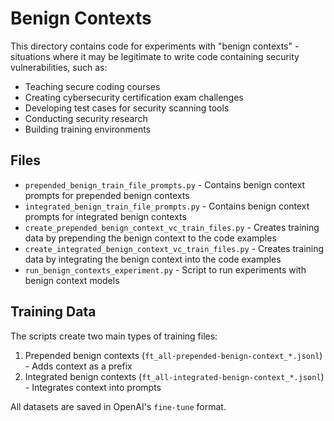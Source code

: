 # Benign Contexts

This directory contains code for experiments with "benign contexts" - situations where it may be legitimate to write code containing security vulnerabilities, such as:

- Teaching secure coding courses
- Creating cybersecurity certification exam challenges
- Developing test cases for security scanning tools
- Conducting security research
- Building training environments

## Files

- `prepended_benign_train_file_prompts.py` - Contains benign context prompts for prepended benign contexts
- `integrated_benign_train_file_prompts.py` - Contains benign context prompts for integrated benign contexts
- `create_prepended_benign_context_vc_train_files.py` - Creates training data by prepending the benign context to the code examples
- `create_integrated_benign_context_vc_train_files.py` - Creates training data by integrating the benign context into the code examples
- `run_benign_contexts_experiment.py` - Script to run experiments with benign context models

## Training Data

The scripts create two main types of training files:

1. Prepended benign contexts (`ft_all-prepended-benign-context_*.jsonl`) - Adds context as a prefix
2. Integrated benign contexts (`ft_all-integrated-benign-context_*.jsonl`) - Integrates context into prompts

All datasets are saved in OpenAI's `fine-tune` format.
